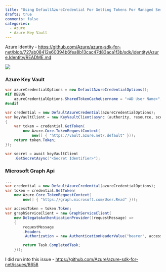 ```yaml
---
title: "Using DefaultAzureCredential For Getting Tokens For Managed Service Identity (MSI)"
drafts: true
comments: false
categories:
  - Azure
  - Azure Key Vault
---
```


Azure Identity - https://github.com/Azure/azure-sdk-for-net/blob/727ab08412e60394b6fea8b13cac47d83aca1f3b/sdk/identity/Azure.Identity/README.md

![](/images/vs_azure_service_authentication.jpg)

### Azure Key Vault

```csharp
var azureCredentialOptions = new DefaultAzureCredentialOptions();
#if DEBUG
    azureCredentialOptions.SharedTokenCacheUsername = "<AD User Name>";
#endif

var credential = new DefaultAzureCredential(azureCredentialOptions);
var keyVaultClient = new KeyVaultClient(async (authority, resource, scope) =>
{
    var token = credential.GetToken(
        new Azure.Core.TokenRequestContext(
            new[] { "https://vault.azure.net/.default" }));
    return token.Token;
});

var secret = await keyVaultClient
    .GetSecretAsync("<Secret Identifier>");
```

### Microsoft Graph Api

```csharp
...
var credential = new DefaultAzureCredential(azureCredentialOptions);
var token = credential.GetToken(
    new Azure.Core.TokenRequestContext(
        new[] { "https://graph.microsoft.com/User.Read" }));

var accessToken = token.Token;
var graphServiceClient = new GraphServiceClient(
    new DelegateAuthenticationProvider((requestMessage) =>
    {
        requestMessage
        .Headers
        .Authorization = new AuthenticationHeaderValue("bearer", accessToken);

        return Task.CompletedTask;
    }));
```

I did run into this issue - https://github.com/Azure/azure-sdk-for-net/issues/8658
